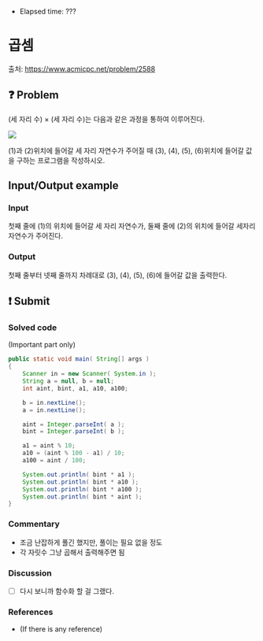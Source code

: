 - Elapsed time: ???

# 곱셈
출처: https://www.acmicpc.net/problem/2588

## :question: Problem
(세 자리 수) × (세 자리 수)는 다음과 같은 과정을 통하여 이루어진다.

![](https://www.acmicpc.net/upload/images/f5NhGHVLM4Ix74DtJrwfC97KepPl27s%20(1).png)

(1)과 (2)위치에 들어갈 세 자리 자연수가 주어질 때 (3), (4), (5), (6)위치에 들어갈 값을 구하는 프로그램을 작성하시오.
## Input/Output example
### Input
첫째 줄에 (1)의 위치에 들어갈 세 자리 자연수가, 둘째 줄에 (2)의 위치에 들어갈 세자리 자연수가 주어진다.

### Output
첫째 줄부터 넷째 줄까지 차례대로 (3), (4), (5), (6)에 들어갈 값을 출력한다.

## :exclamation: Submit
### Solved code
(Important part only)
``` java
public static void main( String[] args )
{
    Scanner in = new Scanner( System.in );
    String a = null, b = null;
    int aint, bint, a1, a10, a100;

    b = in.nextLine();
    a = in.nextLine();

    aint = Integer.parseInt( a );
    bint = Integer.parseInt( b );

    a1 = aint % 10;
    a10 = (aint % 100 - a1) / 10;
    a100 = aint / 100;

    System.out.println( bint * a1 );
    System.out.println( bint * a10 );
    System.out.println( bint * a100 );
    System.out.println( bint * aint );
}
```

### Commentary
- 조금 난잡하게 풀긴 했지만, 풀이는 필요 없을 정도
- 각 자릿수 그냥 곱해서 출력해주면 됨

### Discussion
- [ ] 다시 보니까 함수화 할 걸 그랬다.

### References
- (If there is any reference)